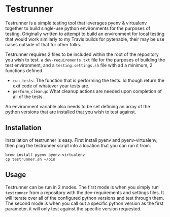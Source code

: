 # Testrunner

Testrunner is a simple testing tool that leverages pyenv & virtualenv together to build single-use python environments for the purposes of testing.  Originally written to attempt to build an environment for local testing that would work similarly to my Travis builds for pytenable, their may be use cases outside of that for other folks.

Testrunner requires 2 files to be included within the root of the repository you wish to test.  a `dev-requirements.txt` file for the purposes of building the test environment, and a `testing.settings.sh` file with ad a minimum, 2 functions defined.

* `run_tests`: The function that is performing the tests.  Id though return the exit code of whatever your tests are.
* `perform_cleanup`: What cleanup actions are needed upon completion of all of the tests.

An environment variable also needs to be set defining an array of the python versions that are installed that you wish to test against.

## Installation

Installation of testrunner is easy.  First install pyenv and pyenv-virtualenv, then plug the testrunner script into a location that you can run it from.

    brew install pyenv pyenv-virtualenv
    cp testrunner.sh ~/bin

## Usage

Testrunner can be run in 2 modes.  The first mode is when you simply run `testrunner` from a repository with the dev-requirements and settings files.  It will iterate over all of the configured python versions and test through them.  The second mode is when you call out a specific python version as the first parameter. it will only test against the specific version requested.